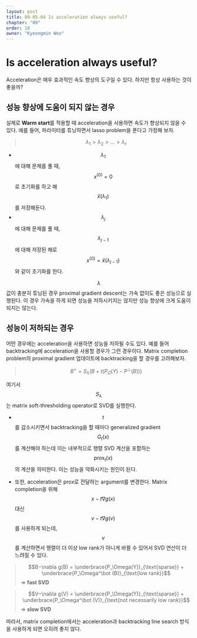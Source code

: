 ```yaml
---
layout: post
title: 09-05-04 Is acceleration always useful?
chapter: "09"
order: 10
owner: "Kyeongmin Woo"
---
```


# Is acceleration always useful?

Acceleration은 매우 효과적인 속도 향상의 도구일 수 있다. 하지만 항상 사용하는 것이 좋을까?

## 성능 향상에 도움이 되지 않는 경우
실제로 **Warm start**를 적용할 때 acceleration을 사용하면 속도가 향상되지 않을 수 있다.
예를 들어, 파라미터를 튜닝하면서 lasso problem을 푼다고 가정해 보자.

> $$\lambda_1 > \lambda_2 > ... > \lambda_r $$

- $$\lambda_1$$에 대해 문제를 풀 때, $$x^{(0)} = 0$$로 초기화를 하고 해 $$\hat{x}(\lambda_1)$$를 저장해둔다.
- $$\lambda_j$$에 대해 문제를 풀 때, $$\lambda_{j−1}$$에 대해 저장된 해로 $$x^{(0)} = \hat{x} (\lambda_{j−1})$$와 같이 초기화를 한다.

$$\lambda$$값이 충분히 튜닝된 경우 proximal gradient descent는 가속 없이도 좋은 성능으로 실행된다. 이 경우 가속을 하게 되면 성능을 저하시키지는 않지만 성능 향상에 크게 도움이 되지는 않는다.

## 성능이 저하되는 경우
어떤 경우에는 acceleration을 사용하면 성능을 저하될 수도 있다. 예를 들어 backtracking에 acceleration을 사용할 경우가 그런 경우이다. Matrix completion problem의 proximal gradient 업데이트에 backtracking을 할 경우를 고려해보자.

> $$B^+ = S_\lambda ( B + t (P_\Omega(Y ) − P^\bot (B) ) )$$

여기서 $$S_\lambda$$는 matrix soft-thresholding operator로 SVD를 실행한다.

* $$t$$를 감소시키면서 backtracking을 할 때마다 generalized gradient $$G_t (x)$$를 계산해야 하는데 이는 내부적으로 행렬 SVD 계산을 포함하는 $$\text{prox}_t (x)$$의 계산을 의미한다. 이는 성능을 약화시키는 원인이 된다.

* 또한, acceleration은 prox로 전달하는 argument를 변경한다. Matrix completion을 위해 $$x-t \nabla g (x)$$ 대신 $$ v-t \nabla g (v)$$를 사용하게 되는데, $$v$$를 계산하면서 행렬이 더 이상 low rank가 아니게 바뀔 수 있어서 SVD 연산이 더 느려질 수 있다.

> $$B−\nabla g(B) = \underbrace{P_\Omega(Y)}_{\text{sparse}} + \underbrace{P_\Omega^\bot (B)}_{\text{low rank}}$$ ⇒ **fast SVD**

> $$V−\nabla g(V) = \underbrace{P_\Omega(Y)}_{\text{sparse}} + \underbrace{P_\Omega^\bot (V)}_{\text{not necessarily low rank}}$$ ⇒ **slow SVD**

따라서, matrix completion에서는 acceleration과 backtracking line search 방식을 사용하게 되면 오히려 좋지 않다.